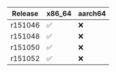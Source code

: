 

| Release | x86_64  | aarch64 |
|---------|---------|---------|
| r151046 |  ✅     | ❌     |
| r151048 |  ✅     | ❌     |
| r151050 |  ✅     | ❌     |
| r151052 |  ✅     | ❌     |


